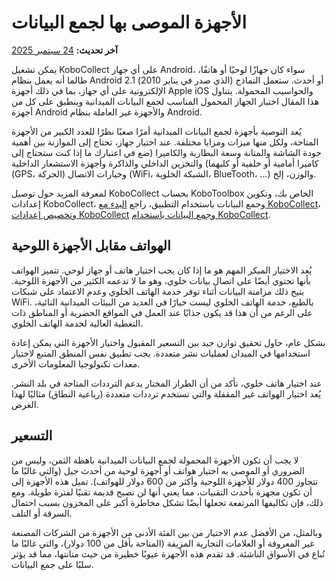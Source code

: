 # الأجهزة الموصى بها لجمع البيانات
**آخر تحديث:** <a href="https://github.com/kobotoolbox/docs/blob/a19866f2bcf05d3646beb9350085d33adfe39f89/source/devices_for_data_collection.md" class="reference">24 سبتمبر 2025</a>

يمكن تشغيل KoboCollect على أي جهاز Android، سواء كان جهازًا لوحيًا أو هاتفًا، طالما أنه يعمل بنظام Android 2.1 (الذي صدر في يناير 2010) أو أحدث. ستعمل النماذج الإلكترونية على أي جهاز، بما في ذلك أجهزة Apple iOS والحواسيب المحمولة. يتناول هذا المقال اختيار الجهاز المحمول المناسب لجمع البيانات الميدانية وينطبق على كل من أجهزة Android والأجهزة غير العاملة بنظام Android.

يُعد التوصية بأجهزة لجمع البيانات الميدانية أمرًا صعبًا نظرًا للعدد الكبير من الأجهزة المتاحة، ولكل منها ميزات ومزايا مختلفة. عند اختيار جهاز، تحتاج إلى الموازنة بين أهمية جودة الشاشة والمتانة وسعة البطارية والكاميرا (ضع في اعتبارك ما إذا كنت ستحتاج إلى كاميرا أمامية أو خلفية أو كليهما) والتخزين الداخلي والذاكرة وأجهزة الاستشعار الداخلية (GPS، الحركة) وخيارات الاتصال (WiFi، الشبكة الخلوية، BlueTooth، ...) والوزن، إلخ.

<p class="note">
    لمعرفة المزيد حول توصيل KoboCollect بحساب KoboToolbox الخاص بك، وتكوين إعدادات KoboCollect، وجمع البيانات باستخدام التطبيق، راجع <a href="kobocollect_on_android_latest.html">البدء مع KoboCollect</a>، و<a href="kobocollect_settings.html">تخصيص إعدادات KoboCollect</a> و<a href="data_collection_kobocollect.html">جمع البيانات باستخدام KoboCollect</a>.
</p>

## الهواتف مقابل الأجهزة اللوحية

يُعد الاختيار المبكر المهم هو ما إذا كان يجب اختيار هاتف أو جهاز لوحي. تتميز الهواتف بأنها تحتوي أيضًا على اتصال بيانات خلوي، وهو ما لا تدعمه الكثير من الأجهزة اللوحية. يتيح ذلك مزامنة البيانات أثناء توفر خدمة الهاتف الخلوي وعدم الاعتماد على شبكات WiFi. بالطبع، خدمة الهاتف الخلوي ليست خيارًا في العديد من البيئات الميدانية النائية، على الرغم من أن هذا قد يكون جذابًا عند العمل في المواقع الحضرية أو المناطق ذات التغطية العالية لخدمة الهاتف الخلوي.

بشكل عام، حاول تحقيق توازن جيد بين التسعير المقبول واختيار الأجهزة التي يمكن إعادة استخدامها في الميدان لعمليات نشر متعددة. يجب تطبيق نفس المنطق المتبع لاختيار معدات تكنولوجيا المعلومات الأخرى.

عند اختيار هاتف خلوي، تأكد من أن الطراز المختار يدعم الترددات المتاحة في بلد النشر. يُعد اختيار الهواتف غير المقفلة والتي تستخدم ترددات متعددة (رباعية النطاق) مثاليًا لهذا الغرض.

## التسعير

لا يجب أن تكون الأجهزة المحمولة لجمع البيانات الميدانية باهظة الثمن، وليس من الضروري أو الموصى به اختيار هواتف أو أجهزة لوحية من أحدث جيل (والتي غالبًا ما تتجاوز 400 دولار للأجهزة اللوحية وأكثر من 600 دولار للهواتف). تميل هذه الأجهزة إلى أن تكون مجهزة بأحدث التقنيات، مما يعني أنها لن تصبح قديمة تقنيًا لفترة طويلة. ومع ذلك، فإن تكاليفها المرتفعة تجعلها أيضًا تشكل مخاطرة أكبر على المخزون بسبب احتمال السرقة أو التلف.

وبالمثل، من الأفضل عدم الاختيار من بين الفئة الأدنى من الأجهزة من الشركات المصنعة غير المعروفة أو العلامات التجارية المزيفة (المتاحة بأقل من 100 دولار)، والتي غالبًا ما تُباع في الأسواق الناشئة. قد تقدم هذه الأجهزة عيوبًا خطيرة من حيث متانتها، مما قد يؤثر سلبًا على جمع البيانات.